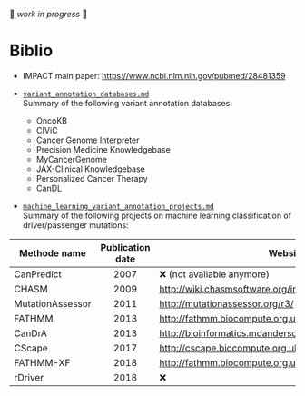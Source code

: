 :construction: *work in progress* :construction:  

# Biblio
 
* IMPACT main paper: https://www.ncbi.nlm.nih.gov/pubmed/28481359

* [`variant_annotation_databases.md`](https://github.com/ElsaB/impact-annotator/tree/master/doc/biblio/variant_annotation_databases.md)  
Summary of the following variant annotation databases:
	* OncoKB
	* CIViC
	* Cancer Genome Interpreter
	* Precision Medicine Knowledgebase
	* MyCancerGenome
	* JAX-Clinical Knowledgebase
	* Personalized Cancer Therapy
	* CanDL

* [`machine_learning_variant_annotation_projects.md`](https://github.com/ElsaB/impact-annotator/tree/master/doc/biblio/machine_learning_variant_annotation_projects.md)  
Summary of the following projects on machine learning classification of driver/passenger mutations:

| Methode name     | Publication date | Website                                                |
| ---------------- | :--------------: | ------------------------------------------------------ |
| CanPredict       | 2007             | :x: (not available anymore)                            |
| CHASM            | 2009             | http://wiki.chasmsoftware.org/index.php/CHASM_Overview |  
| MutationAssessor | 2011             | http://mutationassessor.org/r3/                        |
| FATHMM           | 2013             | http://fathmm.biocompute.org.uk/index.html             | 
| CanDrA           | 2013             | http://bioinformatics.mdanderson.org/main/CanDrA       | 
| CScape           | 2017             | http://cscape.biocompute.org.uk                        |
| FATHMM-XF        | 2018             | http://fathmm.biocompute.org.uk/fathmm-xf/             |
| rDriver          | 2018             | :x:                                                    |
